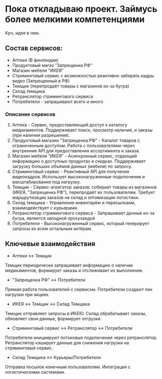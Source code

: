 # Пока откладываю проект. Займусь более мелкими компетенциями

Крч, идея в чем.

<h2>Состав сервисов:</h2>

 - Аптеки (В финляндии)
 - Продуктовый магаз "Запрещенка РФ"
 - Магазин мебели "ИКЕЯ"
 - Стриминговый сервис с возможностью реактивно забирать кадры видео (Запрещенный в РФ)
 - Темщик (перепродаёт товары с магазинов из-за бугра)
 - Склад темщика
 - Ретранслятор стримингового сервиса
 - Потребители - запрашивают всего и много

<h3>Описание сервисов</h3>

1. Аптека - Сервис, предоставляющий доступ к каталогу медикаментов. 
   Поддерживает поиск, просмотр наличия, и заказы (при наличии разрешения).
2. Продуктовый магазин "Запрещенка РФ" - Каталог товаров с ограниченным доступом. 
   Работа с пользователями через внутренние API для предоставления ассортимента и заказа.
3. Магазин мебели "ИКЕЯ" - 
   Асинхронный сервис, отдающий информацию о доступных продуктах и скидках. 
   Поддерживает загрузку больших объёмов данных (мебели) по запросу.
4. Стриминговый сервис - Реактивный API для получения видеокадров. 
   Использует высоконагруженные подключения и масштабирование под нагрузку.
5. Темщик - Сервис-агрегатор заказов: 
   собирает товары из магазинов (ИКЕЯ, "Запрещенка РФ"), перепродаёт их пользователям. 
   Требует маршрутизации заказов на склад и оптимизации логистики.
6. Склад темщика - Управление инвентарём и пересылками, взаимодействует с курьерами.
7. Ретранслятор стримингового сервиса - Запрашивает данные из-за бугра, является заподной прохухандой
8. Потребители - Высоконагруженный сервис, который генерирует запросы ко всем остальным актёрам.

<h2> Ключевые взаимодействия </h2>

* Аптеки ↔ Темщик

Темщик периодически запрашивает информацию о наличии медикаментов, формирует заказы и отслеживает их выполнение.

* "Запрещенка РФ" ↔ Потребители

Прямая работа пользователей с сервисом. Потребители создают пик нагрузки при акциях.

* ИКЕЯ ↔ Темщик ↔ Склад Темщика

Темщик отправляет запросы в ИКЕЮ.
Склад обрабатывает заказы, обновляет свои данные, формирует отгрузки.

* Стриминговый сервис ↔ Ретранслятор ↔ Потребители

Потребители инициируют потоковые подключения через ретранслятор.
Ретранслятор кэширует данные для снижения нагрузки на стриминговый сервис.

* Склад Темщика ↔ Курьеры/Потребители

Отправка посылок конечным пользователям.
Интеграция с логистическими системами.
